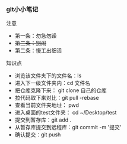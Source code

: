 ### git小小笔记 

   注意

- 第一条：勿急勿躁
-  ~~第三条：别闹~~
-  第二条：慢工出细活
  
  知识点
-  浏览该文件夹下的文件名：ls
- 进入下一级文件夹内：cd 文件名
- 把仓库克隆下来： git clone  自己的仓库
- 拉代码取下来对比：git pull -rebase
- 查看当前文件夹地址： pwd
- 进入桌面的test文件夹： cd ~/Desktop/test
- 提交到暂存库：git add .
- 从暂存库提交到远程库：git commit -m '提交'
- 确认提交：git push 
